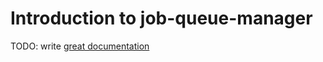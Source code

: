 # Introduction to job-queue-manager

TODO: write [great documentation](http://jacobian.org/writing/what-to-write/)
